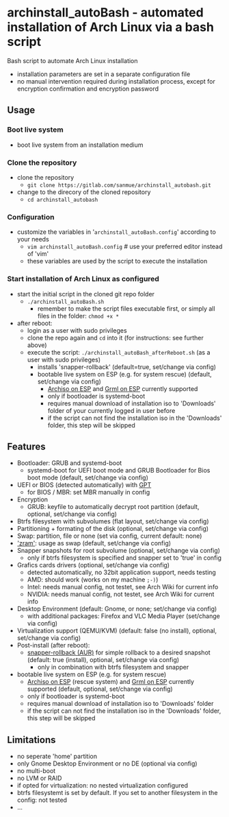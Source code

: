 # archinstall_autoBash - automated installation of Arch Linux via a bash script

Bash script to automate Arch Linux installation

- installation parameters are set in a separate configuration file
- no manual intervention required during installation process, except for encryption confirmation and encryption password

## Usage

### Boot live system

- boot live system from an installation medium

### Clone the repository

- clone the repository
  - `git clone https://gitlab.com/sanmue/archinstall_autobash.git`
- change to the direcory of the cloned repository
  - `cd archinstall_autobash`

### Configuration

- customize the variables in '`archinstall_autoBash.config`' according to your needs
  - `vim archinstall_autoBash.config` # use your preferred editor instead of 'vim'
  - these variables are used by the script to execute the installation

### Start installation of Arch Linux as configured

- start the initial script in the cloned git repo folder
  - `./archinstall_autoBash.sh`
    - remember to make the script files executable first, or simply all files in the folder: `chmod +x *`
- after reboot:
  - login as a user with sudo privileges
  - clone the repo again and `cd` into it (for instructions: see further above)   
  - execute the script: `./archinstall_autoBash_afterReboot.sh` (as a user with sudo privileges)
    - installs 'snapper-rollback' (default=true, set/change via config)
    - bootable live system on ESP (e.g. for system rescue) (default, set/change via config)
      - [Archiso on ESP](https://wiki.archlinux.org/title/Systemd-boot#Archiso_on_ESP) and [Grml on ESP](https://wiki.archlinux.org/title/Systemd-boot#Grml_on_ESP) currently supported
      - only if bootloader is systemd-boot
      - requires manual download of installation iso to 'Downloads' folder of your currently logged in user before
      - if the script can not find the installation iso in the 'Downloads' folder, this step will be skipped

## Features

- Bootloader: GRUB and systemd-boot
  - systemd-boot for UEFI boot mode and GRUB Bootloader for Bios boot mode (default, set/change via config)
- UEFI or BIOS (detected automatically) with [GPT](https://wiki.archlinux.org/title/Partitioning#GUID_Partition_Table)
  - for BIOS / MBR: set MBR manually in config
- Encryption
  - GRUB: keyfile to automatically decrypt root partition (default, optional, set/change via config)
- Btrfs filesystem with subvolumes (flat layout, set/change via config)
- Partitioning + formating of the disk (optional, set/change via config)
- Swap: partition, file or none (set via config, current default: none)
- ['zram'](https://wiki.archlinux.org/title/Zram): usage as swap (default, set/change via config)
- Snapper snapshots for root subvolume (optional, set/change via config)
  - only if btrfs filesystem is specified and snapper set to 'true' in config
- Grafics cards drivers (optional, set/change via config)
  - detected automatically, no 32bit application support, needs testing
  - AMD: should work (works on my machine `;-)`)
  - Intel: needs manual config, not testet, see Arch Wiki for current info
  - NVIDIA: needs manual config, not testet, see Arch Wiki for current info
- Desktop Environment (default: Gnome, or none; set/change via config)
  - with additional packages: Firefox and VLC Media Player (set/change via config)
- Virtualization support (QEMU/KVM) (default: false (no install), optional, set/change via config)
- Post-install (after reboot):
  - [snapper-rollback (AUR)](https://aur.archlinux.org/packages/snapper-rollback) for simple rollback to a desired snapshot (default: true (install), optional, set/change via config)
    - only in combination with btrfs filesystem and snapper
- bootable live system on ESP (e.g. for system rescue)
    - [Archiso on ESP](https://wiki.archlinux.org/title/Systemd-boot#Archiso_on_ESP) (rescue system) and [Grml on ESP](https://wiki.archlinux.org/title/Systemd-boot#Grml_on_ESP) currently supported (default, optional, set/change via config)
    - only if bootloader is systemd-boot
    - requires manual download of installation iso to 'Downloads' folder
    - if the script can not find the installation iso in the 'Downloads' folder, this step will be skipped

## Limitations
- no seperate 'home' partition
- only Gnome Desktop Environment or no DE (optional via config)
- no multi-boot
- no LVM or RAID
- if opted for virtualization: no nested virtualization configured
- btrfs filesystemt is set by default. If you set to another filesystem in the config: not tested
- ...
